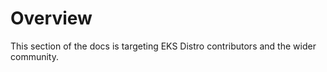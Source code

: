 # Overview

This section of the docs is targeting EKS Distro contributors and the wider
community.


